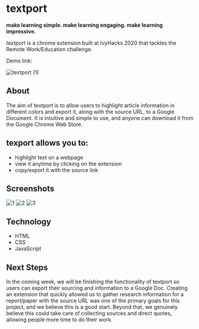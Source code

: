 # textport

**make learning simple. make learning engaging. make learning impressive.**

textport is a chrome extension built at IvyHacks 2020 that tackles the Remote Work/Education challenge.

Demo link: 

![textport  (1)](https://user-images.githubusercontent.com/62191831/95022166-82aec780-0643-11eb-93b4-ee626aa72f62.gif)

## About
The aim of textport is to allow users to highlight article information in different colors and export it, along with the source URL, to a Google Document. It is intuitive and simple to use, and anyone can download it from the Google Chrome Web Store.

## texport allows you to:

* highlight text on a webpage 
* view it anytime by clicking on the extension 
* copy/export it with the source link

## Screenshots
![1](https://user-images.githubusercontent.com/62191831/95022986-7842fc80-0648-11eb-9e53-cbb796491ea2.png)
![2](https://user-images.githubusercontent.com/62191831/95022989-79742980-0648-11eb-80c9-53ceb4b2f010.png)
![3](https://user-images.githubusercontent.com/62191831/95022990-7aa55680-0648-11eb-81f7-1601e2561c00.png)

## Technology
* HTML
* CSS
* JavaScript

## Next Steps
In the coming week, we will be finishing the functionality of textport so users can export their sourcing and information to a Google Doc. Creating an extension that quickly allowed us to gather research information for a report/paper with the source URL was one of the primary goals for this project, and we believe this is a good start. Beyond that, we genuinely believe this could take care of collecting sources and direct quotes, allowing people more time to do their work.

